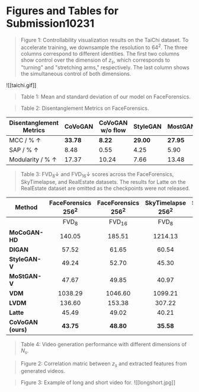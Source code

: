 # Figures and Tables for Submission10231

> Figure 1: Controllability visualization results on the TaiChi dataset. To accelerate training, we downsample the resolution to $64^2$. The three columns correspond to different identities. The first two columns show control over the dimension of $z_s$, which corresponds to "turning" and "stretching arms," respectively. The last column shows the simultaneous control of both dimensions.

![[taichi.gif]]

> Table 1: Mean and standard deviation of our model on FaceForensics.

> Table 2: Disentanglement Metrics on FaceForensics.

| Disentanglement Metrics    | CoVoGAN   | CoVoGAN w/o flow | StyleGAN  | MostGAN   |
| -------------------------- | --------- | ---------------- | --------- | --------- |
| MCC / %  $\uparrow$        | **33.78** | **8.22**         | **29.00** | **27.95** |
| SAP / %  $\uparrow$        | 8.48      | 0.55             | 4.25      | 5.90      |
| Modularity / %  $\uparrow$ | 17.37     | 10.24            | 7.66      | 13.48     |
> Table 3:  $\text{FVD}_{8}\downarrow$ and $\text{FVD}_{16}\downarrow$ scores across the FaceForensics, SkyTimelapse, and RealEstate datasets. The results for Latte on the RealEstate dataset are omitted as the checkpoints were not released.

| **Method**         | **FaceForensics $\text{256}^2$** | **FaceForensics $\text{256}^2$** | **SkyTimelapse $\text{256}^2$** | **SkyTimelapse $\text{256}^2$** | **RealEstate $\text{256}^2$** | **RealEstate $\text{256}^2$** |
| ------------------ | :------------------------------: | :------------------------------: | :-----------------------------: | :-----------------------------: | :---------------------------: | :---------------------------: |
|                    |          $\text{FVD}_8$          |        $\text{FVD}_{16}$         |         $\text{FVD}_8$          |        $\text{FVD}_{16}$        |        $\text{FVD}_8$         |       $\text{FVD}_{16}$       |
| **MoCoGAN-HD**     |              140.05              |              185.51              |             1214.13             |             1721.89             |               -               |               -               |
| **DIGAN**          |              57.52               |              61.65               |              60.54              |             105.03              |            182.86             |            178.27             |
| **StyleGAN-V**     |              49.24               |              52.70               |              45.30              |              62.55              |            199.66             |            201.95             |
| **MoStGAN-V**      |              47.67               |              49.85               |              40.97              |              55.36              |            247.77             |            265.54             |
| **VDM**            |             1038.29              |             1046.60              |             1099.21             |             1104.80             |            1524.17            |            1526.04            |
| **LVDM**           |              136.60              |              153.38              |             307.22              |             319.67              |            423.54             |            448.31             |
| **Latte**          |              45.49               |              49.02               |              40.21              |            **41.84**            |               -               |               -               |
| **CoVoGAN (ours)** |            **43.75**             |            **48.80**             |            **35.58**            |              46.51              |          **154.88**           |          **174.87**           |

> Table 4: Video generation performance with different dimensions of $N_s$.

 > Figure 2: Correlation matric between $z_s$ and extracted features from generated videos.
 
 > Figure 3: Example of long and short video for.
 ![[longshort.jpg]]